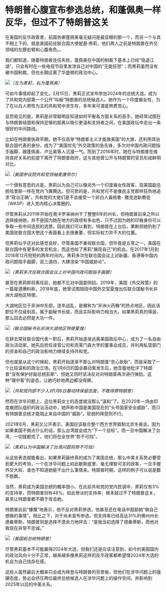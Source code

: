 # 特朗普心腹宣布参选总统，和蓬佩奥一样反华，但过不了特朗普这关

在美国的反华政客里，前国务卿蓬佩奥毫无疑问是最显眼的那一个，而另一个与其不相上下的，就是美国前驻联合国大使妮基·黑莉，他们两人之前是特朗普在外交领域的左膀右臂和心腹角色。。

我们都知道，随着特朗普连任失败，蓬佩奥在中国的制裁下基本上已经“隐退江湖”，只会有时在一些电视节目里发泄自己对中国的“无能狂怒”；而黑莉虽然没有被中国制裁，但也长期远离了华盛顿的政治中心。

![](https://inews.gtimg.com/news_bt/OetVEyFmTUJk6XlwY5cu7ATH6OzxhQL05snA7NzeTdIEcAA/1000)_（左为黑莉，右为蓬佩奥）_

可如今事情却起了变化，2月15日，黑莉正式宣布参加2024年的总统大选，成为了共和党内部第一个公开“叫板”特朗普的总统候选人。她作为一个印度裔女性，为了在以白人男性为主的共和党中求生存，多年来可谓是煞费苦心。

显而易见的是，黑莉是非常聪明且知道如何平衡各方面关系的高手。她经常试图在与特朗普结盟和保持足够的距离以吸引更温和支持者之间，在美国政坛中走出一条很好的中间路线。

比如在特朗普执政早期，她不仅高举“特朗普主义才能救美国”的大旗，还利用其驻联合国代表的身份，成为了“美国优先”外交政策的急先锋，多次对中国内政问题指手画脚，跟蓬佩奥、卢比奥等人沆瀣一气。而到了2018年时，她在与特朗普在维持良好关系的前提下离开了特朗普政府，这与其他曾公开与特朗普的官员形成鲜明对比。

![](https://inews.gtimg.com/news_bt/Ou8fM9m2laGhxwoAgzmnyROObirAL2vT1hX7BfouuaREsAA/1000)_（美国参议院共和党领袖麦康奈尔）_

一个很有意思的点是，黑莉以为自己可以像另外一个印度裔女性政客、现美国副总统哈里斯一样在党内飞黄腾达。但可悲的是，共和党可不是像民主党那样狂热地追求“政治正确”，共和党的大佬们是不会接受一个非白人盎格鲁-
撒克逊新教徒（WASP）进入党内核心决策圈的。

尽管黑莉从2011年开始在南卡罗来纳州干了整整6年的州长，但特朗普后来之所以选择接纳她，并不是因为她在地方的政绩有多出色，只不过因为她的印裔身份可以争取一些中间选民的选票。因此我们可以看到，特朗普在上台后，果断把她扔到了美国驻联合国大使这个表面看上去很重要，但实际权力并不大的位置。

但黑莉似乎还对此感觉良好，尽管美国不重视联合国，但毕竟是五常之一，美国在联合国中有更多的发言机会，而这也给了黑莉“展现自己”的机会。在2017年1月到2018年12月短短的两年时间内，黑莉多次在联合国会议上对新疆、香港等中国内政问题指手画脚，说三道四，大肆渲染“中国威胁论”。

![](https://inews.gtimg.com/news_bt/OdQEyI-2-Q5kg9ENRBwLH3tFbrgsO6q_aV_57IojgmBvAAA/1000)_（黑莉多次在联合国会议上对中国内政问题指手画脚）_

甚至在黑莉即将离任前，她都不忘对中国耍阴招。2019年，美国《外交政策》的一篇报道爆料称，2018年底，她曾试图阻挠中国外交官夏煌出任联合国秘书长非洲大湖地区特使。

大湖地区位于非洲中东部，连年战乱，是被称为“非洲火药桶”的热点地区，因此该职位不仅级别高，属于副秘书长级，而且实际影响力相当大。如果黑莉真的得逞，那么回去必然是大功一件。

![](https://inews.gtimg.com/news_bt/OAzO7bfNPgH2CYuCpuPP1ku9Ai3xbbpnr0NaLuiPG3ws8AA/1000)_（联合国秘书长非洲大湖地区特使夏煌）_

在辞去常驻联合国代表一职后，黑莉开始逐渐远离美国政坛中心，成为了一名自由政治活动家。她先后担任波音公司和克莱门森大学的董事会成员，并利用私营部门的资金和自己的政治影响力继续支持共和党。

但也就是从这个时候起，黑莉开始逐渐不那么对特朗普“忠心耿耿”，而是采取了一个比较温和的政治立场。在1月6日的国会暴动案发生后，她含蓄地批评了特朗普“没有保护好副总统彭斯”，但她又同时坚决反对对特朗普再次进行弹劾。这种“理中客”的姿态，让她巧妙地两边都没得罪。

![](https://inews.gtimg.com/news_bt/OUc9uL26p2nkLchMpsoUPn_numkoclFwIK1723w4iK-t8AA/1000)_（共和党内部不少人对1月6日暴动持保留态度，不敢得罪特朗普）_

然而在涉华问题上，这位黑莉女士的态度就没那么“温和”了。在2020年一场由印度裔团队组织的政治活动中，她声称中国是美国现在的“头号国家安全威胁”，而只有特朗普总统才能阻止来自中国的“威胁”，软弱的拜登则不行。

2021年6月，黑莉又公开表示，美国应该联合整个西方世界抵制北京冬奥会。因为如果美国不做点什么的话，那么台湾就会成为“下一个目标”。而一旦中国解决了台湾，一切就都完了，他们将在全世界“势不可挡”。

![](https://inews.gtimg.com/news_bt/ONiIyu2Me36UNXQbCtbB9j1uLzi4BDxTrsgt57coh8D0sAA/1000)_（黑莉认为中国解决了台湾问题将势不可挡）_

从这些表态就能看出，如果黑莉最终真的成为了美国总统，那么中美关系势必要受到更大的考验，一个在涉华问题上如此歇斯底里、毫无理智可言的政客，一旦手握外交大权，谁也不知道她能干出什么事情来。特朗普时期，这样的例子可以说是数不胜数。

当然，黑莉成为美国总统的概率很小。在此前共和党的党内民调中，黑莉仅有3%的支持率，而特朗普则有48%。如此惨淡的支持率，根本就过不了特朗普这关，甚至让特朗普都不屑于攻击她。

特朗普此前“慷慨”地表示，他不反对黑莉参选，他甚至还在电话中鼓励她“做自己想做的事情”。相比之下，对于尚未宣布参选，但支持率已经高达31%的佛州州长德桑蒂斯，特朗普则是选择不遗余力地抨击：“是我当初选择了德桑蒂斯，而他对我现在非常不忠诚。”

![](https://inews.gtimg.com/news_bt/OnX0chUEGmtw_Wo81hX0Zw-7iLWJbo2C9RaLIQ2zTmgkEAA/1000)_（美国前总统特朗普）_

尽管黑莉基本不可能赢得2024年大选，但我们还是应该注意到，如今的美国国内的政治风向十分不正常，越来越多像黑莉这样的反华政客都希望借2024年大选的机会为自己找存在感。

这些人虽然最后大概率只会成为拜登与特朗普的背景板，但他们在涉华问题上的强硬态度，势必会挤压两位最终总统候选人在涉华问题上的操作空间，并影响到2025年以后的中美关系。

